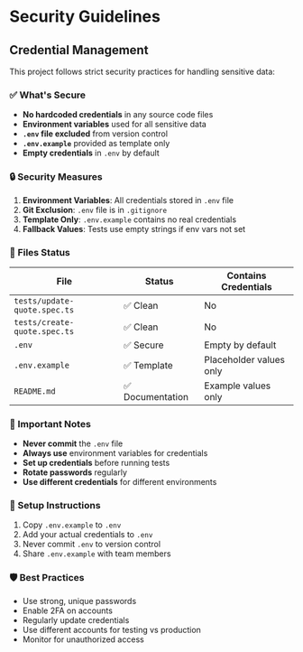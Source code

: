 # Security Guidelines

## Credential Management

This project follows strict security practices for handling sensitive data:

### ✅ What's Secure

- **No hardcoded credentials** in any source code files
- **Environment variables** used for all sensitive data
- **`.env` file excluded** from version control
- **`.env.example`** provided as template only
- **Empty credentials** in `.env` by default

### 🔒 Security Measures

1. **Environment Variables**: All credentials stored in `.env` file
2. **Git Exclusion**: `.env` file is in `.gitignore`
3. **Template Only**: `.env.example` contains no real credentials
4. **Fallback Values**: Tests use empty strings if env vars not set

### 📁 Files Status

| File                         | Status           | Contains Credentials    |
| ---------------------------- | ---------------- | ----------------------- |
| `tests/update-quote.spec.ts` | ✅ Clean         | No                      |
| `tests/create-quote.spec.ts` | ✅ Clean         | No                      |
| `.env`                       | ✅ Secure        | Empty by default        |
| `.env.example`               | ✅ Template      | Placeholder values only |
| `README.md`                  | ✅ Documentation | Example values only     |

### 🚨 Important Notes

- **Never commit** the `.env` file
- **Always use** environment variables for credentials
- **Set up credentials** before running tests
- **Rotate passwords** regularly
- **Use different credentials** for different environments

### 🔧 Setup Instructions

1. Copy `.env.example` to `.env`
2. Add your actual credentials to `.env`
3. Never commit `.env` to version control
4. Share `.env.example` with team members

### 🛡️ Best Practices

- Use strong, unique passwords
- Enable 2FA on accounts
- Regularly update credentials
- Use different accounts for testing vs production
- Monitor for unauthorized access
